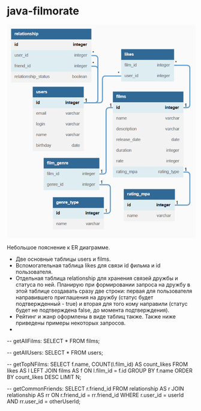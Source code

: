# java-filmorate
![ER_Filmorate](https://github.com/AleksandrK1986/java-filmorate/blob/main/ER_Filmorate_v3.png)

Небольшое пояснение к ER диаграмме.
- Две основные таблицы users и films.
- Вспомогательная таблица likes для связи id фильма и id пользователя.
- Отдельная таблица relationship для хранения связей дружбы и статуса по ней. 
Планирую при формировании запроса на дружбу в этой таблице создавать 
сразу две строки: первая для пользователя направившего приглашения на дружбу 
(статус будет подтвержденный - true) и вторая для того кому направили (статус будет не подтверждена 
false, до момента подтверждения).
- Рейтинг и жанр оформлены в виде таблиц также.
Также ниже приведены примеры некоторых запросов.
- 
-- getAllFilms:
SELECT *
FROM films;

-- getAllUsers:
SELECT *
FROM users;

-- getTopNFilms:
SELECT 
    f.name,
    COUNT(l.film_id) AS count_likes
FROM likes AS l
LEFT JOIN films AS f ON l.film_id = f.id
GROUP BY f.name
ORDER BY count_likes DESC
LIMIT N;

-- getCommonFriends:
SELECT
r.friend_id
FROM relationship AS r
JOIN relationship AS rr ON r.friend_id = rr.friend_id
WHERE r.user_id = userId
AND rr.user_id = otherUserId;  

